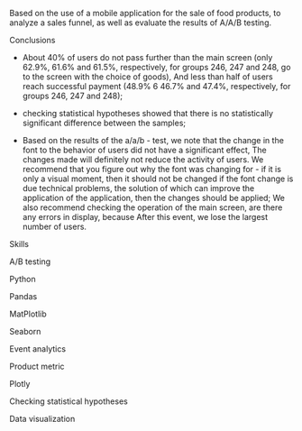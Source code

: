 Based on the use of a mobile application for the sale of food products, to analyze a sales funnel, as well as evaluate the results of A/A/B testing.

Conclusions

- About 40% of users do not pass further than the main screen (only 62.9%, 61.6% and 61.5%, respectively, for groups 246, 247 and 248, go to the screen with the choice of goods),
And less than half of users reach successful payment (48.9% 6 46.7% and 47.4%, respectively, for groups 246, 247 and 248);

- checking statistical hypotheses showed that there is no statistically significant difference between the samples;

- Based on the results of the a/a/b - test, we note that the change in the font to the behavior of users did not have a significant effect,
The changes made will definitely not reduce the activity of users.
We recommend that you figure out why the font was changing for - if it is only a visual moment, then it should not be changed if the font change is due
technical problems, the solution of which can improve the application of the application, then the changes should be applied;
We also recommend checking the operation of the main screen, are there any errors in display, because After this event, we lose the largest number of users.

Skills

A/B testing

Python

Pandas

MatPlotlib

Seaborn

Event analytics

Product metric

Plotly

Checking statistical hypotheses

Data visualization
